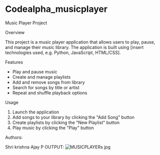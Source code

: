 # Codealpha_musicplayer
Music Player Project

Overview

This project is a music player application that allows users to play, pause, and manage their music library. The application is built using [insert technologies used, e.g. Python, JavaScript, HTML/CSS].

Features

- Play and pause music
- Create and manage playlists
- Add and remove songs from library
- Search for songs by title or artist
- Repeat and shuffle playback options

Usage

1. Launch the application
2. Add songs to your library by clicking the "Add Song" button
3. Create playlists by clicking the "New Playlist" button
4. Play music by clicking the "Play" button


Authors:

Shri krishna Ajay P
OUTPUT:
![MUSICPLAYERs jpg](https://github.com/user-attachments/assets/602be58a-ba74-4dc7-8aa4-350fc6933a5d)

